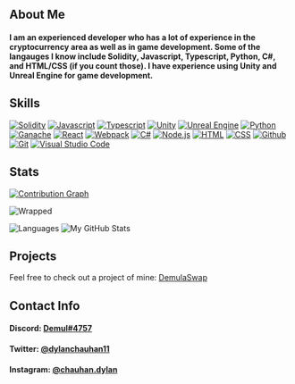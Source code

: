 <!--
**Demul1/Demul1** is a ✨ _special_ ✨ repository because its `README.md` (this file) appears on your GitHub profile.

Here are some ideas to get you started:

- 🔭 I’m currently working on ...
- 🌱 I’m currently learning ...
- 👯 I’m looking to collaborate on ...
- 🤔 I’m looking for help with ...
- 💬 Ask me about ...
- 📫 How to reach me: ...
- 😄 Pronouns: ...
- ⚡ Fun fact: ...
-->

## About Me

#### I am an experienced developer who has a lot of experience in the cryptocurrency area as well as in game development. Some of the langauges I know include Solidity, Javascript, Typescript, Python, C#, and HTML/CSS (if you count those). I have experience using Unity and Unreal Engine for game development.

## Skills
[![Solidity](https://user-images.githubusercontent.com/99139310/178839920-e89f5421-8051-4f25-b883-b5980b22891b.png)](https://soliditylang.org)
[![Javascript](https://user-images.githubusercontent.com/99139310/178839919-98285d21-873f-4058-a649-3715f34b759e.png)](https://javascript.com)
[![Typescript](https://user-images.githubusercontent.com/99139310/180587435-202f49ee-35d9-4486-88ad-aa20732f5847.png)](https://www.typescriptlang.org/)
[![Unity](https://user-images.githubusercontent.com/99139310/178839912-1878e2d4-e373-4437-b053-5dbfd67f6cb7.png)](https://unity.com)
[![Unreal Engine](https://user-images.githubusercontent.com/99139310/180587525-2ea96da3-107a-4527-8340-323cb666e2a0.jpg)](https://unrealengine.com)
[![Python](https://user-images.githubusercontent.com/99139310/178839917-351cd87d-2229-46ec-a2df-d8e1f33aa700.png)](https://python.org)
[![Ganache](https://user-images.githubusercontent.com/99139310/180586686-2f8296bb-c66d-4eff-913e-d8e09d87a1f3.png)](https://trufflesuite.com/ganache/)
[![React](https://user-images.githubusercontent.com/99139310/180586690-f56d3dd5-aec6-47ba-b8b3-eb8b2e5d342b.png)](https://reactjs.org/)
[![Webpack](https://user-images.githubusercontent.com/99139310/180586693-377c85d2-95d8-444f-8504-554e5b874eb5.png)](https://webpack.js.org/)
[![C#](https://user-images.githubusercontent.com/99139310/178839916-d1924179-3c47-476c-9d44-eab13a6ca762.png)](https://docs.microsoft.com/en-us/dotnet/csharp/)
[![Node.js](https://user-images.githubusercontent.com/99139310/178839910-a5dcd40f-89dd-4958-9170-4315181ed3f0.png)](https://nodejs.org/en/)
[![HTML](https://user-images.githubusercontent.com/99139310/178839914-67b126fc-f805-488d-943e-77276fe7b7b7.png)](https://developer.mozilla.org/en-US/docs/Learn/Getting_started_with_the_web/HTML_basics)
[![CSS](https://user-images.githubusercontent.com/99139310/178839915-79ea749c-6ccf-476f-a79b-2c28cf8982cf.png)](https://developer.mozilla.org/en-US/docs/Web/CSS)
[![Github](https://user-images.githubusercontent.com/99139310/180586687-e573df5c-0bd4-45a3-88d0-e6ce056e56cc.png)](https://github.com/)
[![Git](https://user-images.githubusercontent.com/99139310/180586688-a1ba925b-f709-4064-91ae-4f40b120a116.png)](https://git-scm.com/)
[![Visual Studio Code](https://user-images.githubusercontent.com/99139310/180586691-72cf0963-2772-45b6-a4c9-f05e305bdafe.png)](https://code.visualstudio.com/)


## Stats

[![Contribution Graph](https://github-readme-activity-graph.vercel.app/graph?username=Demul1&bg_color=000000&color=14d8db&line=14d8db&point=ee00ff&area=true&hide_border=true)](https://github.com/ashutosh00710/github-readme-activity-graph)

![Wrapped](https://github.com/Demul1/Demul1/assets/99139310/682f6f06-e7b9-48cc-993c-8c773064a6ba)

![Languages](https://github-readme-stats.vercel.app/api/top-langs/?username=demul1&theme=react)
![My GitHub Stats](https://github-readme-stats.vercel.app/api?username=demul1&show_icons=true&count_private=true&theme=react)
## Projects

Feel free to check out a project of mine: [DemulaSwap](https://github.com/Demul1/DemulaSwap)

## Contact Info
#### Discord: [Demul#4757](https://discord.com/channels/@me)

#### Twitter: [@dylanchauhan11](https://twitter.com/dylanchauhan11)

#### Instagram: [@chauhan.dylan](https://www.instagram.com/chauhan.dylan/)


